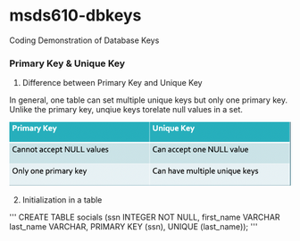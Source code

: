 # msds610-dbkeys
Coding Demonstration of Database Keys

### Primary Key & Unique Key
1. Difference between Primary Key and Unique Key

In general, one table can set multiple unique keys but only one primary key. Unlike the primary key, unqiue keys torelate null values in a set.

<img src="img/1.jpg" > 

2. Initialization in a table

'''
CREATE TABLE socials
(ssn INTEGER NOT NULL,
first_name VARCHAR
last_name VARCHAR,
PRIMARY KEY (ssn),
UNIQUE (last_name));
'''
